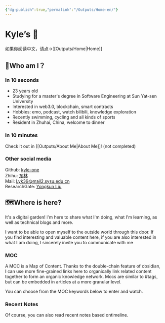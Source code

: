 ```yaml
---
{"dg-publish":true,"permalink":"/Outputs/Home-en/"}
---
```


# Kyle’s 🏡
如果你阅读中文，请点->[[Outputs/Home\|Home]]
## 🤯Who am I？
### In 10 seconds
- 23 years old
- Studying for a master's degree in Software Engineering at Sun Yat-sen University
- Interested in web3.0, blockchain, smart contracts
- Hobbies: emo, podcast, watch bilibili, knowledge exploration
- Recently swimming, cycling and all kinds of sports
- Resident in Zhuhai, China, welcome to dinner
### In 10 minutes
Check it out in [[Outputs/About Me\|About Me]]! (not completed)
### Other social media
Github: [kyle-one](https://github.com/kyle-one)   
Zhihu: [东林](https://www.zhihu.com/people/liu-yong-kun-19)   
Mail: <a href="mailto:Lyk39@mail2.sysu.edu.cn">Lyk39@mail2.sysu.edu.cn</a>    
ResearchGate: [Yongkun Liu](https://www.researchgate.net/profile/Yongkun-Liu-2)
## 🗺️Where is here?
It's a digital garden! I'm here to share what I'm doing, what I'm learning, as well as technical blogs and more.

I want to be able to open myself to the outside world through this door. If you find interesting and valuable content here, if you are also interested in what I am doing, I sincerely invite you to communicate with me
### MOC
A MOC is a Map of Content. Thanks to the double-chain feature of obsidian, I can use more fine-grained links here to organically link related content together to form an organic knowledge network. Mocs are similar to #tags, but can be embedded in articles at a more granular level.

You can choose from the MOC keywords below to enter and watch.
### Recent Notes
Of course, you can also read recent notes based ontimeline.

